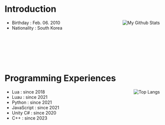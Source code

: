 # Introduction
<img src="https://github-readme-stats.vercel.app/api?username=tabthedev&layout=donut&theme=outrun&update=2" alt="My Github Stats" align="right" >

- Birthday : Feb. 06. 2010
- Nationality : South Korea

<br><br><br><br><br>





# Programming Experiences
<img src="https://github-readme-stats.vercel.app/api/top-langs/?username=tabthedev&layout=donut&theme=outrun&langs_count=20&update=2" alt="Top Langs" align="right" >

- Lua : since 2018
- Luau : since 2021
- Python : since 2021
- JavaScript : since 2021
- Unity C# : since 2020
- C++ : since 2023



